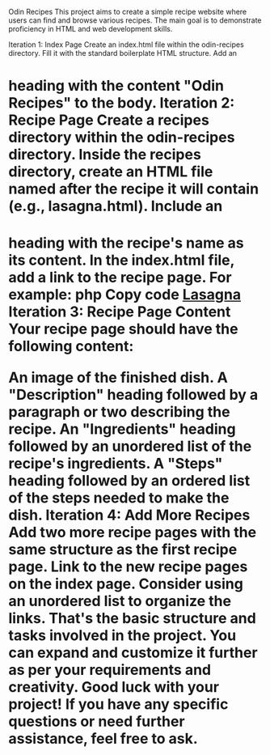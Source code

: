 Odin Recipes
This project aims to create a simple recipe website where users can find and browse various recipes. The main goal is to demonstrate proficiency in HTML and web development skills.

Iteration 1: Index Page
Create an index.html file within the odin-recipes directory.
Fill it with the standard boilerplate HTML structure.
Add an <h1> heading with the content "Odin Recipes" to the body.
Iteration 2: Recipe Page
Create a recipes directory within the odin-recipes directory.
Inside the recipes directory, create an HTML file named after the recipe it will contain (e.g., lasagna.html).
Include an <h1> heading with the recipe's name as its content.
In the index.html file, add a link to the recipe page. For example:
php
Copy code
<a href="recipes/lasagna.html">Lasagna</a>
Iteration 3: Recipe Page Content
Your recipe page should have the following content:

An image of the finished dish.
A "Description" heading followed by a paragraph or two describing the recipe.
An "Ingredients" heading followed by an unordered list of the recipe's ingredients.
A "Steps" heading followed by an ordered list of the steps needed to make the dish.
Iteration 4: Add More Recipes
Add two more recipe pages with the same structure as the first recipe page.
Link to the new recipe pages on the index page. Consider using an unordered list to organize the links.
That's the basic structure and tasks involved in the project. You can expand and customize it further as per your requirements and creativity. Good luck with your project! If you have any specific questions or need further assistance, feel free to ask.